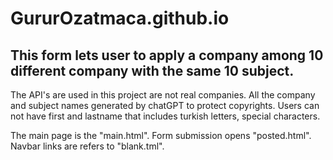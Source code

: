 # GururOzatmaca.github.io


This form lets user to apply a company among 10 different company with the same 10 subject.
----------------------------------------------------------------------------------

The API's are used in this project are not real companies.
All the company and subject names generated by chatGPT to protect copyrights.
Users can not have first and lastname that includes turkish letters, special characters.

The main page is the "main.html".
Form submission opens "posted.html".
Navbar links are refers to "blank.tml".


